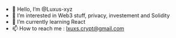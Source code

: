 - 👋 Hello, I’m @Luxus-xyz
- 👀 I’m interested in Web3 stuff, privacy, investement and Solidity
- 🌱 I’m currently learning React
- 📫 How to reach me : lxuxs.crypt@gmail.com
